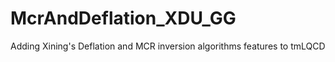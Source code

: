 McrAndDeflation_XDU_GG
======================

Adding Xining's Deflation and MCR inversion algorithms features to tmLQCD